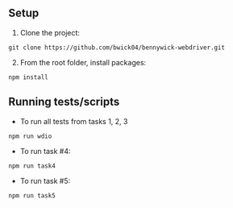 ## Setup

1. Clone the project:
```
git clone https://github.com/bwick04/bennywick-webdriver.git
```
2. From the root folder, install packages:
```
npm install
```

## Running tests/scripts

- To run all tests from tasks 1, 2, 3
```
npm run wdio
```
- To run task #4:
```
npm run task4
```
- To run task #5:
```
npm run task5
```

